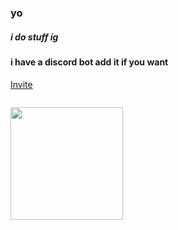 ### yo

##### i do stuff ig

#### i have a discord bot add it if you want

<a href="https://thelightbot.xyz/invite">Invite</a> 

<img src="https://komarev.com/ghpvc/?username=W1ntr" alt="" align="center" />
<p float="left">
  <img src="https://github-readme-stats.vercel.app/api?username=W1ntr&show_icons=true&theme=buefy" height="180">
</p>
